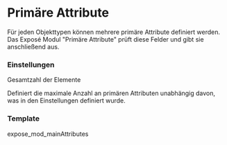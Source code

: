 # Primäre Attribute

Für jeden Objekttypen können mehrere primäre Attribute definiert werden. Das Exposé Modul "Primäre Attribute" prüft diese Felder und gibt sie anschließend aus.

### Einstellungen

<span class="field">Gesamtzahl der Elemente</span>

Definiert die maximale Anzahl an primären Attributen unabhängig davon, was in den Einstellungen definiert wurde.

### Template

<span class="template-field">expose_mod_mainAttributes</span>
